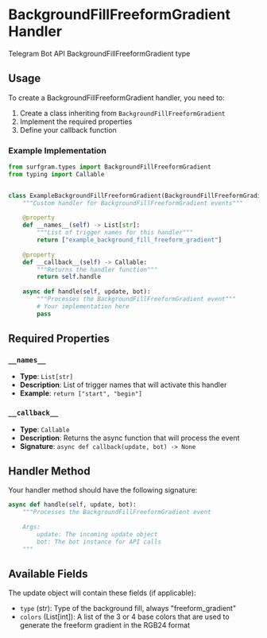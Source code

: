 # BackgroundFillFreeformGradient Handler

Telegram Bot API BackgroundFillFreeformGradient type

## Usage

To create a BackgroundFillFreeformGradient handler, you need to:

1. Create a class inheriting from `BackgroundFillFreeformGradient`
2. Implement the required properties
3. Define your callback function

### Example Implementation

```python
from surfgram.types import BackgroundFillFreeformGradient
from typing import Callable


class ExampleBackgroundFillFreeformGradient(BackgroundFillFreeformGradient):
    """Custom handler for BackgroundFillFreeformGradient events"""
    
    @property
    def __names__(self) -> List[str]:
        """List of trigger names for this handler"""
        return ["example_background_fill_freeform_gradient"]
    
    @property
    def __callback__(self) -> Callable:
        """Returns the handler function"""
        return self.handle
    
    async def handle(self, update, bot):
        """Processes the BackgroundFillFreeformGradient event"""
        # Your implementation here
        pass
```

## Required Properties

### `__names__`
- **Type**: `List[str]`
- **Description**: List of trigger names that will activate this handler
- **Example**: `return ["start", "begin"]`

### `__callback__`
- **Type**: `Callable`
- **Description**: Returns the async function that will process the event
- **Signature**: `async def callback(update, bot) -> None`

## Handler Method

Your handler method should have the following signature:

```python
async def handle(self, update, bot):
    """Processes the BackgroundFillFreeformGradient event
    
    Args:
        update: The incoming update object
        bot: The bot instance for API calls
    """
```

## Available Fields

The update object will contain these fields (if applicable):

- `type` (str): Type of the background fill, always "freeform_gradient"
- `colors` (List[int]): A list of the 3 or 4 base colors that are used to generate the freeform gradient in the RGB24 format
